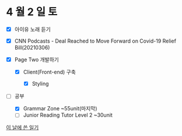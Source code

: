 # 4 월 2 일 토

- [x] 아이유 노래 듣기

- [x] CNN Podcasts - Deal Reached to Move Forward on Covid-19 Relief Bill(20210306)

- [x] Page Two 개발하기

  - [x] Client(Front-end) 구축

    - [x] Styling

- [ ] 공부

  - [x] Grammar Zone ~55unit(마지막)
  - [ ] Junior Reading Tutor Level 2 ~30unit

[이 날에 쓴 일기](../../../diary/2022/4/3.md)
